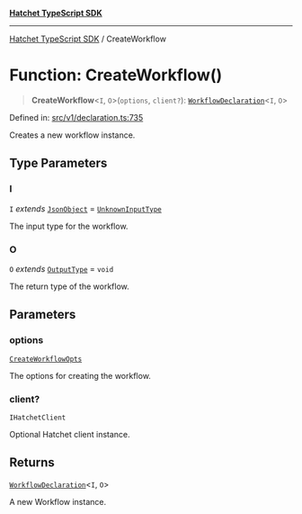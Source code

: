 [**Hatchet TypeScript SDK**](../README.md)

***

[Hatchet TypeScript SDK](../README.md) / CreateWorkflow

# Function: CreateWorkflow()

> **CreateWorkflow**\<`I`, `O`\>(`options`, `client?`): [`WorkflowDeclaration`](../classes/WorkflowDeclaration.md)\<`I`, `O`\>

Defined in: [src/v1/declaration.ts:735](https://github.com/hatchet-dev/hatchet/blob/0288a24f2e9f14787135b399bd47182f4d1260d9/sdks/typescript/src/v1/declaration.ts#L735)

Creates a new workflow instance.

## Type Parameters

### I

`I` *extends* [`JsonObject`](../type-aliases/JsonObject.md) = [`UnknownInputType`](../type-aliases/UnknownInputType.md)

The input type for the workflow.

### O

`O` *extends* [`OutputType`](../type-aliases/OutputType.md) = `void`

The return type of the workflow.

## Parameters

### options

[`CreateWorkflowOpts`](../type-aliases/CreateWorkflowOpts.md)

The options for creating the workflow.

### client?

`IHatchetClient`

Optional Hatchet client instance.

## Returns

[`WorkflowDeclaration`](../classes/WorkflowDeclaration.md)\<`I`, `O`\>

A new Workflow instance.
